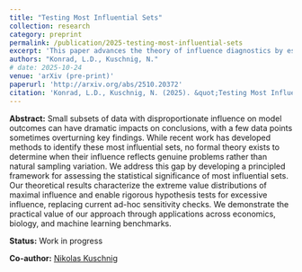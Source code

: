 ```yaml
---
title: "Testing Most Influential Sets"
collection: research
category: preprint
permalink: /publication/2025-testing-most-influential-sets
excerpt: 'This paper advances the theory of influence diagnostics by establishing a rigorous methodology to test the presence of eccesively influential sets in linear models.'
authors: "Konrad, L.D., Kuschnig, N."
# date: 2025-10-24
venue: 'arXiv (pre-print)'
paperurl: 'http://arxiv.org/abs/2510.20372'
citation: 'Konrad, L.D., Kuschnig, N. (2025). &quot;Testing Most Influential Sets.&quot; <i>arXiv</i>.'
---
```

**Abstract:** Small subsets of data with disproportionate influence on model outcomes can have dramatic impacts on conclusions, with a few data points sometimes overturning key findings. While recent work has developed methods to identify these most influential sets, no formal theory exists to determine when their influence reflects genuine problems rather than natural sampling variation. We address this gap by developing a principled framework for assessing the statistical significance of most influential sets. Our theoretical results characterize the extreme value distributions of maximal influence and enable rigorous hypothesis tests for excessive influence, replacing current ad-hoc sensitivity checks. We demonstrate the practical value of our approach through applications across economics, biology, and machine learning benchmarks.

**Status:** Work in progress

**Co-author:** [Nikolas Kuschnig](https://www.kuschnig.eu/)
